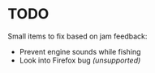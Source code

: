 # TODO
Small items to fix based on jam feedback:
- Prevent engine sounds while fishing
- Look into Firefox bug _(unsupported)_
